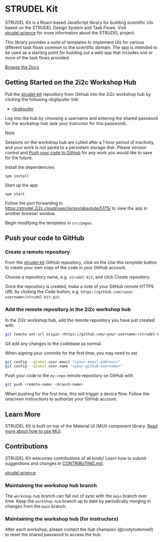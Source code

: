 # STRUDEL Kit

STRUDEL Kit is a React-based JavaScript library for building scientific UIs based on the STRUDEL Design System and Task Flows. Visit [strudel.science](https://strudel.science) for more information about the STRUDEL project.

This library provides a suite of templates to implement UIs for various different task flows common to the scientific domain. The app is intended to be used as a starting point for building out a web app that includes one or more of the task flows provided.

[Browse the Docs](https://strudel.science/strudel-kit/docs/)

## Getting Started on the 2i2c Workshop Hub

Pull the [strudel-kit](https://github.com/strudel-science/strudel-kit) repository from GitHub into the 2i2c workshop hub by clicking the following nbgitpuller link:

- [nbgitpuller](https://strudel.2i2c.cloud/hub/user-redirect/git-pull?repo=https%3A%2F%2Fgithub.com%2Fstrudel-science%2Fstrudel-kit&urlpath=vscode%2F%3Ffolder%3D%2Fhome%2Fjovyan%2Fstrudel-kit&branch=workshop-hub)

Log into the hub by choosing a username and entering the shared password for the workshop hub (ask your instructor for this password).

> [!NOTE]  
> Sessions on the workshop hub are culled after a 1 hour period of inactivity, and your work is not saved to a persistent storage disk. Please version control and [Push your code to GitHub](#push-your-code-to-github) for any work you would like to save for the future.

Install the dependencies:

```
npm install
```

Start up the app:

```
npm start
```

Follow the port forwarding to [https://strudel.2i2c.cloud/user/<your-username>/proxy/absolute/5175/](https://strudel.2i2c.cloud/user-redirect/proxy/absolute/5175/) to view the app in another browser window.

Begin modifying the templates in `src/pages`.

## Push your code to GitHub

### Create a remote repository

From the [strudel-kit](https://github.com/strudel-science/strudel-kit) GitHub repository, click on the _Use this template_ button to create your own copy of the code in your GitHub account.

Choose a repository name, e.g. `strudel-kit`, and click _Create repository_.

Once the repository is created, make a note of your GitHub remote HTTPS URL by clicking the _Code_ button, e.g. `https://github.com/<your-username>/strudel-kit.git`.

### Add the remote repository in the 2i2c workshop hub

In the 2i2c workshop hub, add the remote repository you have just created with

```bash
git remote set-url origin <https://github.com/<your-username>/strudel-kit.git
```

Git add any changes to the codebase as normal.

When signing your commits for the first time, you may need to set

```bash
git config --global user.email "<your-email-address>"
git config --global user.name "<your-github-username>"
```

Push your code to the `my-repo` remote repository on GitHub with

```bash
git push <remote-name> <branch-name>
```

When pushing for the first time, this will trigger a device flow. Follow the onscreen instructions to authorize your GitHub account.

## Learn More

STRUDEL Kit is built on top of the Material UI (MUI) component library. [Read more about how to use MUI](https://mui.com/material-ui/getting-started/).

## Contributions

STRUDEL Kit welcomes contributions of all kinds! Learn how to submit suggestions and changes in [CONTRIBUTING.md](CONTRIBUTING.md).

[strudel.science](https://strudel.science)

### Maintaining the workshop hub branch

The `workshop-hub` branch can fall out of sync with the `main` branch over time. Keep the `workshop-hub` branch up to date by periodically merging in changes from the `main` branch.

### Maintaining the workshop hub (for instructors)

After each workshop, please contact the hub champion (@codytodonnell) to reset the shared password to access the hub.
